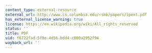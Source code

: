 ```yaml
---
content_type: external-resource
external_url: http://www.cs.columbia.edu/~smb/papers/ipext.pdf
has_external_license_warning: true
license: https://en.wikipedia.org/wiki/All_rights_reserved
status: ''
title: PDF
uid: f6722fad-5f9e-4d56-bdd4-c000a2952f94
wayback_url: ''
---
```

